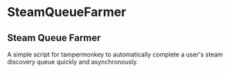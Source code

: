 # SteamQueueFarmer

## Steam Queue Farmer

A simple script for tampermonkey to automatically complete a user's steam discovery queue quickly and asynchronously.
